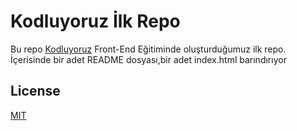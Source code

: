 # Kodluyoruz İlk Repo
Bu repo [Kodluyoruz](https://kodluyoruz.org/) Front-End Eğitiminde oluşturduğumuz ilk repo. İçerisinde bir adet README dosyası,bir adet index.html barındırıyor

## License
[MIT](https://github.com/Seyhanacr/kodluyoruzilkrepo/blob/main/LICENSE)



